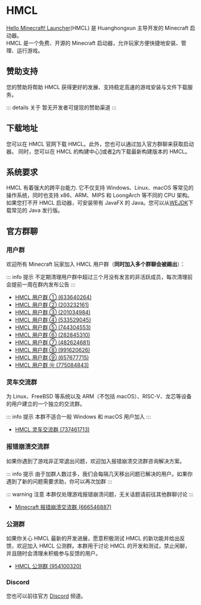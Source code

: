 # HMCL

[Hello Minecraft! Launcher](https://hmcl.huangyuhui.net)(HMCL) 是 Huanghongxun 主导开发的 Minecraft 启动器。  
HMCL 是一个免费、开源的 Minecraft 启动器，允许玩家方便快捷地安装、管理、运行游戏。

## 赞助支持

您的赞助将帮助 HMCL 获得更好的发展、支持稳定高速的游戏安装与文件下载服务。

::: details 关于
暂无开发者可提现的赞助渠道
:::

## 下载地址

您可以在 HMCL 官网下载 HMCL。此外，您也可以通过加入官方群聊来获取启动器。
同时，您可以在 HMCL 的构建中心[1](https://hmcl-snapshot-update.netlify.app)或者[2](https://zkitefly.github.io/HMCL-Snapshot-Update/)内下载最新构建版本的 HMCL。

## 系统要求

HMCL 有着强大的跨平台能力. 它不仅支持 Windows、Linux、macOS 等常见的操作系统，同时也支持 x86、ARM、MIPS 和 LoongArch 等不同的 CPU 架构。  
如果您打不开 HMCL 启动器，可安装带有 JavaFX 的 Java。您可以从[WEJDK](https://www.injdk.cn)下载常见的 Java 发行版。

## 官方群聊

### 用户群

欢迎所有 Minecraft 玩家加入 HMCL 用户群（**同时加入多个群聊会被踢出**）：

::: info 提示
不定期清理用户群中超过三个月没有发言的非活跃成员，每次清理前会提前一周在群内发布公告
:::

- [HMCL 用户群 ① (633640264)](https://qm.qq.com/q/fvJueufsvC)
- [HMCL 用户群 ② (203232161)](https://qm.qq.com/q/N7hgdNYfy)
- [HMCL 用户群 ③ (201034984)](https://qm.qq.com/q/7sbMrFm9CE)
- [HMCL 用户群 ④ (533529045)](https://qm.qq.com/q/ACmZa98tGg)
- [HMCL 用户群 ⑤ (744304553)](https://qm.qq.com/q/MlVArSCMwM)
- [HMCL 用户群 ⑥ (282845310)](https://qm.qq.com/q/S782Skmu0U)
- [HMCL 用户群 ⑦ (482624681)](https://qm.qq.com/q/WFsZ65F6MY)
- [HMCL 用户群 ⑧ (991620626)](https://qm.qq.com/q/ECVKkslPqi)
- [HMCL 用户群 ⑨ (657677715)](https://qm.qq.com/q/DVj9tTrwze)
- [HMCL 用户群 ⑩ (775084843)](https://qm.qq.com/q/V5F9DswQEu)

### 灵车交流群

为 Linux、FreeBSD 等系统以及 ARM（不包括 macOS）、RISC-V、龙芯等设备的用户建立的一个独立的交流群。

::: info 提示
本群不适合一般 Windows 和 macOS 用户加入
:::

- [HMCL 灵车交流群 (737461713)](https://qm.qq.com/q/C935haj8xW)

### 报错崩溃交流群

如果你遇到了游戏非正常退出问题，欢迎加入报错崩溃交流群咨询解决方案。

::: info 提示
由于加群人数过多，我们会每隔几天移出问题已解决的用户。如果你遇到了新的问题需要求助，你可以再次加群
:::

::: warning 注意
本群仅处理游戏报错崩溃问题，无关话题请前往其他群聊讨论
:::

- [Minecraft 报错崩溃交流群 (666546887)](https://qm.qq.com/q/nG0Ti1kJri)

### 公测群

如果你关心 HMCL 最新的开发进展，愿意积极测试 HMCL 的新功能并给出反馈，欢迎加入 HMCL 公测群。本群用于讨论 HMCL 的开发和测试，禁止闲聊，并且随时会清理未积极参与反馈的用户。

- [HMCL 公测群 (954100320)](https://qm.qq.com/q/EO7Cx87Cz6)

### Discord

您也可以前往官方 [Discord](https://discord.gg/jVvC7HfM6U) 频道。
